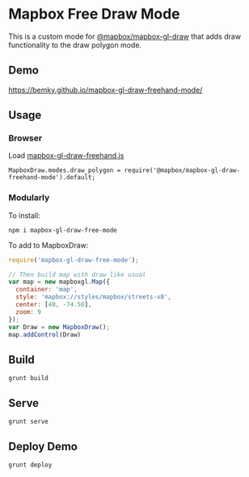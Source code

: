 # Mapbox Free Draw Mode

This is a custom mode for [@mapbox/mapbox-gl-draw]() that adds draw functionality to the draw polygon mode.

## Demo
https://bemky.github.io/mapbox-gl-draw-freehand-mode/

## Usage


### Browser
Load [mapbox-gl-draw-freehand.js](https://github.com/bemky/mapbox-gl-draw-freehand-mode/blob/master/dist/mapbox-gl-draw-freehand.js)

`MapboxDraw.modes.draw_polygon = require('@mapbox/mapbox-gl-draw-freehand-mode').default;`

### Modularly
To install:

`npm i mapbox-gl-draw-free-mode`

To add to MapboxDraw:

```js
require('mapbox-gl-draw-free-mode');

// Then build map with draw like usual
var map = new mapboxgl.Map({
  container: 'map',
  style: 'mapbox://styles/mapbox/streets-v8',
  center: [40, -74.50],
  zoom: 9
});
var Draw = new MapboxDraw();
map.addControl(Draw)

```

## Build
`grunt build`

## Serve
`grunt serve`

## Deploy Demo
`grunt deploy`

